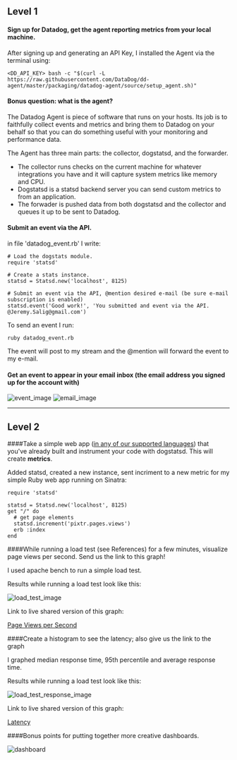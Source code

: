 ## Level 1

#### Sign up for Datadog, get the agent reporting metrics from your local machine.

After signing up and generating an API Key, I installed the Agent via the terminal using:

    <DD_API_KEY> bash -c "$(curl -L https://raw.githubusercontent.com/DataDog/dd-agent/master/packaging/datadog-agent/source/setup_agent.sh)"

#### Bonus question: what is the agent?

The Datadog Agent is piece of software that runs on your hosts. Its job is to faithfully collect events and metrics and bring them to Datadog on your behalf so that you can do something useful with your monitoring and performance data.

The Agent has three main parts: the collector, dogstatsd, and the forwarder.

* The collector runs checks on the current machine for whatever integrations you have and it will capture system metrics like memory and CPU.
* Dogstatsd is a statsd backend server you can send custom metrics to from an application.
* The forwader is pushed data from both dogstatsd and the collector and queues it up to be sent to Datadog.

#### Submit an event via the API.

in file 'datadog_event.rb' I write:

    # Load the dogstats module.
    require 'statsd'
    
    # Create a stats instance.
    statsd = Statsd.new('localhost', 8125)
    
    # Submit an event via the API, @mention desired e-mail (be sure e-mail subscription is enabled)
    statsd.event('Good work!', 'You submitted and event via the API. @Jeremy.Salig@gmail.com')

To send an event I run:

    ruby datadog_event.rb

The event will post to my stream and the @mention will forward the event to my e-mail.

#### Get an event to appear in your email inbox (the email address you signed up for the account with)

![event_image](https://s3-us-west-2.amazonaws.com/documentationimages/datadog_L1_01.png)
![email_image](https://s3-us-west-2.amazonaws.com/documentationimages/datadog_L1_02.png)

***

## Level 2

####Take a simple web app ([in any of our supported languages](http://docs.datadoghq.com/libraries/)) that you've already built and instrument your code with dogstatsd. This will create **metrics**.

Added statsd, created a new instance, sent incriment to a new metric for my simple Ruby web app running on Sinatra:

    require 'statsd'
    
    statsd = Statsd.new('localhost', 8125)
    get "/" do
      # get page elements
      statsd.increment('pixtr.pages.views')
      erb :index
    end


####While running a load test (see References) for a few minutes, visualize page views per second. Send us the link to this graph!

I used apache bench to run a simple load test.

Results while running a load test look like this:

![load_test_image](https://s3-us-west-2.amazonaws.com/documentationimages/datadog_L2_load_test.png)

Link to live shared version of this graph:

[Page Views per Second](https://app.datadoghq.com/graph/embed?from_ts=1418686848738&to_ts=1418773248738&token=e5c0ebebe575ee8cabc94d4d6a43f0bb85ccb99ebc535b2d574dd3bc186f6e70&height=300&width=600&tile_size=m&live=true)

####Create a histogram to see the latency; also give us the link to the graph

I graphed median response time, 95th percentile and average response time.

Results while running a load test look like this:

![load_test_response_image](https://s3-us-west-2.amazonaws.com/documentationimages/datadog_L2_load_test_response.png)

Link to live shared version of this graph:

[Latency](https://app.datadoghq.com/graph/embed?from_ts=1418761579120&to_ts=1418761884018&token=b288d1b539d52b3d3aa23bd81a7a12c3ee5aa936086077e7998528130f4fbe73&height=300&width=600&tile_size=m&live=true)

####Bonus points for putting together more creative dashboards.

![dashboard](https://s3-us-west-2.amazonaws.com/documentationimages/datadog_L2_dashboard.png)
